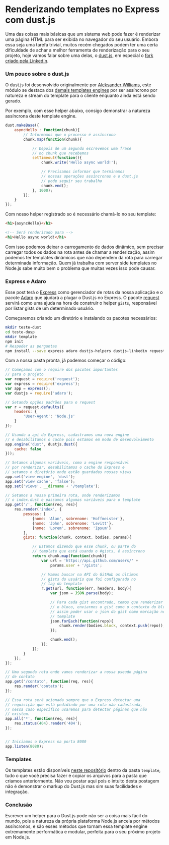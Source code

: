 # Renderizando templates no Express com dust.js

Uma das coisas mais básicas que um sistema web pode fazer é renderizar uma
página HTML para ser exibida no navegador do seu usuário. Embora essa seja
uma tarefa trivial, muitos recém chegados podem ter uma certa dificuldade de
achar a melhor ferramenta de renderização para o seu projeto, hoje vamos falar
sobre uma delas, o [dust.js][0], em especial o [fork criado pela LinkedIn][1].

### Um pouco sobre o dust.js

O dust.js foi desenvolvido originalmente por [Aleksander Williams][2], este
módulo se destaca dos [demais templates engines][3] por ser assíncrono por
natureza e stream do template para o cliente enquanto ainda está sendo gerado.

Por exemplo, com esse helper abaixo, consigo demonstrar a natureza assíncrona
deste template engine.

```js
dust.makeBase({
    asyncHello : function(chunk){
        // Informamos que o processo é assíncrono
        chunk.map(function(chunk){

            // Depois de um segundo escrevemos uma frase
            // no chunk que recebemos
            setTimeout(function(){
                chunk.write('Hello async world!');

                // Precisamos informar que terminamos
                // nossas operações assíncronas e o dust.js
                // pode seguir seu trabalho
                chunk.end();
            }, 1000);
        });
    }
});
```

Com nosso helper registrado so é necessário chamá-lo no seu template:

```html
<h1>{asyncHello}</h1>

<!-- Será renderizado para -->
<h1>Hello async world!</h1>
```

Com isso podemos deixar o carregamento de dados dinâmico, sem precisar carregar
todos os dados na rota antes de chamar a renderização, assim podemos ter
templates dinâmicos que não dependem da rota para carregar determinada
informação. Quem já trabalha com server side templates no Node.js sabe muito
bem o problema que muitas vezes isso pode causar.

### Express e Adaro

Esse post terá o [Express][4] como gerenciador de rotas da nossa aplicação e o
pacote [Adaro][5] que ajudará a plugar o Dust.js no Express. O pacote [request][5]
servirá como uma ajuda na hora de construir o helper `gists`, responsável por
listar gists de um determinado usuário.

Começaremos criando um diretório e instalando os pacotes necessários:

```bash
mkdir teste-dust
cd teste-dusp
mkdir template
npm init
# Respoder as perguntas
npm install --save express adaro dustjs-helpers dustjs-linkedin request
```

Com a nossa pasta pronta, já podemos começar o código:

```javascript
// Começamos com o require dos pacotes importantes
// para o projeto
var request = require('request');
var express = require('express');
var app = express();
var dustjs = require('adaro');

// Setando opções padrões para o request
var r = request.defaults({
    headers: {
        'User-Agent': 'Node.js'
    }
});

// Usando a api do Express, cadastramos uma nova engine
// e desabilitamos o cache pois estamos em modo de desenvolvimento
app.engine('dust', dustjs.dust({
    cache: false
}));

// Setamos algumas variáveis, como a engine responsável
// por renderizar, desabilitamos o cache do Express e
// setamos o diretório onde estão guardadas nossas views
app.set('view engine', 'dust');
app.set('view cache', 'false');
app.set('views', __dirname + '/template');

// Setamos a nossa primeira rota, onde renderizamos
// o index.dust e passamos algumas variáveis para o template
app.get('/', function(req, res){
    res.render('index', {
        pessoas: [
            {nome: 'Alan', sobrenome: 'Hoffmeister'},
            {nome: 'John', sobrenome: 'Levitt'},
            {nome: 'Lorem', sobrenome: 'Ipsum'}
        ],
        gists: function(chunk, context, bodies, params){

            // Estamos dizendo que esse chunk, ou parte do
            // template que está usando o #gists, é assíncrono
            return chunk.map(function(chunk){
                var url = 'https://api.github.com/users/' +
                    params.user + '/gists';

                // Vamos buscar na API do GitHub os últimos
                // gists do usuário que foi configurado no
                // tag do template
                r.get(url, function(err, headers, body){
                    var json = JSON.parse(body);

                    // Para cada gist encontrado, temos que renderizar
                    // o bloco, enviarmos o gist como o contexto do bloco,
                    // assim poder usar o json do gist como marcação no
                    // template
                    json.forEach(function(repo){
                        chunk.render(bodies.block, context.push(repo));
                    });

                    chunk.end();
                });
            });
        }
    });
});

// Uma segunda rota onde vamos renderizar a nossa pseudo página
// de contato
app.get('/contato', function(req, res){
    res.render('contato');
});

// Essa rota será acionada sempre que o Express detectar uma
// requisição que está pedidindo por uma rota não cadastrada,
// nessa caso específico usaremos para detectar páginas que não
// existem.
app.all('*', function(req, res){
    res.status(404).render('404');
});


// Iniciamos o Express na porta 8080
app.listen(8080);
```

### Templates

Os templates estão disponíveis [neste repositório][6] dentro da pasta `template`,
tudo o que você precisa fazer é copiar os arquivos para a pasta que criamos
anteriormente. Não vou postar aqui pois o intuito desta postagem não é
demonstrar o markup do Dust.js mas sim suas facilidades e integração.

### Conclusão

Escrever um helper para o Dust.js pode não ser a coisa mais fácil do mundo, pois
a natureza da própria plataforma Node.js anceia por métodos assíncronos, e são
esses métodos que tornam essa template engine extremamente performática e
modular, perfeita para o seu próximo projeto em Node.js.

[0]: https://linkedin.github.io/dustjs
[1]: http://engineering.linkedin.com/frontend/client-side-templating-throwdown-mustache-handlebars-dustjs-and-more
[2]: https://github.com/akdubya/dustjs
[3]: http://node-modules.com/search?q=template
[4]: http://expressjs.com
[5]: https://github.com/mikeal/request
[6]: https://github.com/alanhoff/alanhoff.com-dust
